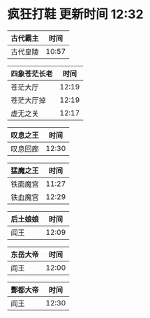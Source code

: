 # 疯狂打鞋 更新时间 12:32

| 古代霸主   | 时间    |
|--------|-------|
| 古代皇陵 | 10:57 |

| 四象苍茫长老   | 时间    |
|--------|-------|
| 苍茫大厅 | 12:19 |
| 苍茫大厅掉 | 12:19 |
| 虚无之关 | 12:17 |

| 叹息之王   | 时间    |
|--------|-------|
| 叹息回廊 | 12:30 |

| 猛魔之王   | 时间    |
|--------|-------|
| 铁面魔宫 | 11:27 |
| 铁血魔宫 | 12:29 |

| 后土娘娘   | 时间    |
|--------|-------|
| 阎王 | 12:09 |

| 东岳大帝   | 时间    |
|--------|-------|
| 阎王 | 12:00 |

| 酆都大帝   | 时间    |
|--------|-------|
| 阎王 | 12:30 |